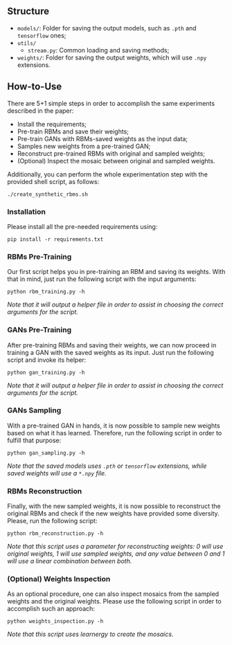 ## Structure

  * `models/`: Folder for saving the output models, such as `.pth` and `tensorflow` ones;
  * `utils/`
    * `stream.py`: Common loading and saving methods;
  * `weights/`: Folder for saving the output weights, which will use `.npy` extensions.

## How-to-Use

There are 5+1 simple steps in order to accomplish the same experiments described in the paper:

 * Install the requirements;
 * Pre-train RBMs and save their weights;
 * Pre-train GANs with RBMs-saved weights as the input data;
 * Samples new weights from a pre-trained GAN;
 * Reconstruct pre-trained RBMs with original and sampled weights;
 * (Optional) Inspect the mosaic between original and sampled weights.

Additionally, you can perform the whole experimentation step with the provided shell script, as follows:

```./create_synthetic_rbms.sh```
 
### Installation

Please install all the pre-needed requirements using:

```pip install -r requirements.txt```

### RBMs Pre-Training

Our first script helps you in pre-training an RBM and saving its weights. With that in mind, just run the following script with the input arguments:

```python rbm_training.py -h```

*Note that it will output a helper file in order to assist in choosing the correct arguments for the script.*

### GANs Pre-Training

After pre-training RBMs and saving their weights, we can now proceed in training a GAN with the saved weights as its input. Just run the following script and invoke its helper:

```python gan_training.py -h```

*Note that it will output a helper file in order to assist in choosing the correct arguments for the script.*

### GANs Sampling

With a pre-trained GAN in hands, it is now possible to sample new weights based on what it has learned. Therefore, run the following script in order to fulfill that purpose:

```python gan_sampling.py -h```

*Note that the saved models uses `.pth` or `tensorflow` extensions, while saved weights will use a `*.npy` file.*

### RBMs Reconstruction

Finally, with the new sampled weights, it is now possible to reconstruct the original RBMs and check if the new weights have provided some diversity. Please, run the following script:

```python rbm_reconstruction.py -h```

*Note that this script uses a parameter for reconstructing weights: 0 will use original weights, 1 will use sampled weights, and any value between 0 and 1 will use a linear combination between both.*

### (Optional) Weights Inspection

As an optional procedure, one can also inspect mosaics from the sampled weights and the original weights. Please use the following script in order to accomplish such an approach:

```python weights_inspection.py -h```

*Note that this script uses learnergy to create the mosaics.*
